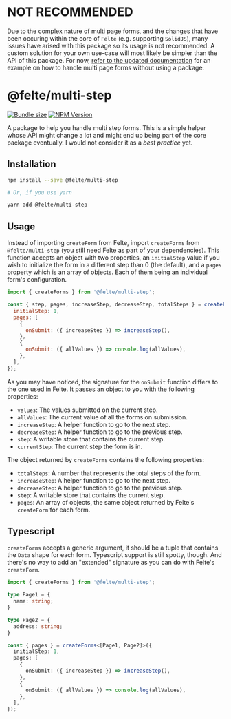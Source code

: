 # **NOT RECOMMENDED**

Due to the complex nature of multi page forms, and the changes that have been occuring within the core of `Felte` (e.g. supporting `SolidJS`), many issues have arised with this package so its usage is not recommended. A custom solution for your own use-case will most likely be simpler than the API of this package. For now, [refer to the updated documentation](https://felte.dev/docs/svelte/multi-page-forms) for an example on how to handle multi page forms without using a package.

# @felte/multi-step

[![Bundle size](https://img.shields.io/bundlephobia/min/@felte/multi-step)](https://bundlephobia.com/result?p=@felte/multi-step)
[![NPM Version](https://img.shields.io/npm/v/@felte/multi-step)](https://www.npmjs.com/package/@felte/multi-step)

A package to help you handle multi step forms. This is a simple helper whose API might change a lot and might end up being part of the core package eventually. I would not consider it as a _best practice_ yet.

## Installation

```sh
npm install --save @felte/multi-step

# Or, if you use yarn

yarn add @felte/multi-step
```

## Usage

Instead of importing `createForm` from Felte, import `createForms` from `@felte/multi-step` (you still need Felte as part of your dependencies). This function accepts an object with two properties, an `initialStep` value if you wish to initialize the form in a different step than 0 (the default), and a `pages` property which is an array of objects. Each of them being an individual form's configuration.

```javascript
import { createForms } from '@felte/multi-step';

const { step, pages, increaseStep, decreaseStep, totalSteps } = createForms({
  initialStep: 1,
  pages: [
    {
      onSubmit: ({ increaseStep }) => increaseStep(),
    },
    {
      onSubmit: ({ allValues }) => console.log(allValues),
    },
  ],
});
```

As you may have noticed, the signature for the `onSubmit` function differs to the one used in Felte. It passes an object to you with the following properties:

- `values`: The values submitted on the current step.
- `allValues`: The current value of all the forms on submission.
- `increaseStep`: A helper function to go to the next step.
- `decreaseStep`: A helper function to go to the previous step.
- `step`: A writable store that contains the current step.
- `currentStep`: The current step the form is in.

The object returned by `createForms` contains the following properties:

- `totalSteps`: A number that represents the total steps of the form.
- `increaseStep`: A helper function to go to the next step.
- `decreaseStep`: A helper function to go to the previous step.
- `step`: A writable store that contains the current step.
- `pages`: An array of objects, the same object returned by Felte's `createForm` for each form.

## Typescript

`createForms` accepts a generic argument, it should be a tuple that contains the `Data` shape for each form. Typescript support is still spotty, though. And there's no way to add an "extended" signature as you can do with Felte's `createForm`.


```typescript
import { createForms } from '@felte/multi-step';

type Page1 = {
  name: string;
}

type Page2 = {
  address: string;
}

const { pages } = createForms<[Page1, Page2]>({
  initialStep: 1,
  pages: [
    {
      onSubmit: ({ increaseStep }) => increaseStep(),
    },
    {
      onSubmit: ({ allValues }) => console.log(allValues),
    },
  ],
});
```
